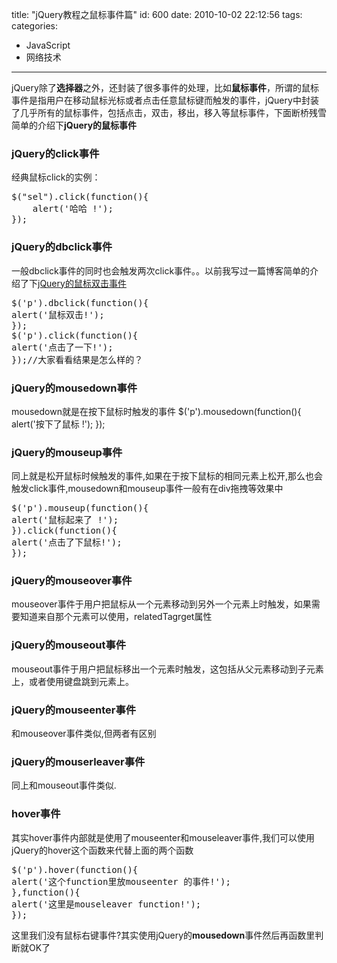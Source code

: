 title: "jQuery教程之鼠标事件篇"
id: 600
date: 2010-10-02 22:12:56
tags: 
categories: 
- JavaScript
- 网络技术
---

jQuery除了**选择器**之外，还封装了很多事件的处理，比如**鼠标事件**，所谓的鼠标事件是指用户在移动鼠标光标或者点击任意鼠标键而触发的事件，jQuery中封装了几乎所有的鼠标事件，包括点击，双击，移出，移入等鼠标事件，下面断桥残雪简单的介绍下**jQuery的鼠标事件**

### jQuery的click事件

经典鼠标click的实例：
<pre lang="javascript">
$("sel").click(function(){
    alert('哈哈 !');
});
</pre>

### jQuery的dbclick事件

一般dbclick事件的同时也会触发两次click事件。。以前我写过一篇博客简单的介绍了下[jQuery的鼠标双击事件](http://js8.in/610.html)
<pre lang="javascript">
$('p').dbclick(function(){
alert('鼠标双击!');
});
$('p').click(function(){
alert('点击了一下!');
});//大家看看结果是怎么样的？
</pre>
<!--more-->

### jQuery的mousedown事件

mousedown就是在按下鼠标时触发的事件
$('p').mousedown(function(){
alert('按下了鼠标 !');
});</pre>

### jQuery的mouseup事件

同上就是松开鼠标时候触发的事件,如果在于按下鼠标的相同元素上松开,那么也会触发click事件,mousedown和mouseup事件一般有在div拖拽等效果中
<pre lang="javascript">
$('p').mouseup(function(){
alert('鼠标起来了 !');
}).click(function(){
alert('点击了下鼠标!');
});</pre>

### jQuery的mouseover事件

mouseover事件于用户把鼠标从一个元素移动到另外一个元素上时触发，如果需要知道来自那个元素可以使用，relatedTagrget属性

### jQuery的mouseout事件

mouseout事件于用户把鼠标移出一个元素时触发，这包括从父元素移动到子元素上，或者使用键盘跳到元素上。

### jQuery的mouseenter事件

和mouseover事件类似,但两者有区别

### jQuery的mouserleaver事件

同上和mouseout事件类似.

### hover事件

其实hover事件内部就是使用了mouseenter和mouseleaver事件,我们可以使用jQuery的hover这个函数来代替上面的两个函数
<pre lang="javascript">
$('p').hover(function(){
alert('这个function里放mouseenter 的事件!');
},function(){
alert('这里是mouseleaver function!');
});</pre>

这里我们没有鼠标右键事件?其实使用jQuery的**mousedown**事件然后再函数里判断就OK了